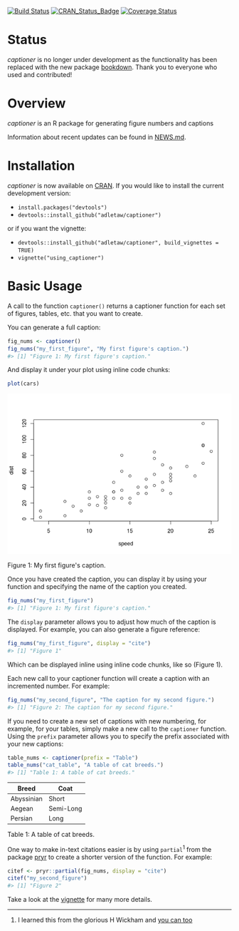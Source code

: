 <!-- README.md is generated from README.Rmd. Please edit that file -->
[![Build Status](https://travis-ci.org/adletaw/captioner.png?branch=master)](https://travis-ci.org/adletaw/captioner) [![CRAN\_Status\_Badge](http://www.r-pkg.org/badges/version/captioner)](http://cran.r-project.org/package=captioner) [![Coverage Status](https://coveralls.io/repos/adletaw/captioner/badge.svg?branch=master&service=github)](https://coveralls.io/github/adletaw/captioner?branch=master)

Status
======

*captioner* is no longer under development as the functionality has been replaced with the new package [bookdown](https://github.com/rstudio/bookdown). Thank you to everyone who used and contributed!

Overview
========

*captioner* is an R package for generating figure numbers and captions

Information about recent updates can be found in [NEWS.md](https://github.com/adletaw/captioner/blob/master/NEWS.md).

Installation
============

*captioner* is now available on [CRAN](https://cran.r-project.org/web/packages/captioner/index.html). If you would like to install the current development version:

-   `install.packages("devtools")`
-   `devtools::install_github("adletaw/captioner")`

or if you want the vignette:

-   `devtools::install_github("adletaw/captioner", build_vignettes = TRUE)`
-   `vignette("using_captioner")`

Basic Usage
===========

A call to the function `captioner()` returns a captioner function for each set of figures, tables, etc. that you want to create.

You can generate a full caption:

``` r
fig_nums <- captioner()
fig_nums("my_first_figure", "My first figure's caption.")
#> [1] "Figure 1: My first figure's caption."
```

And display it under your plot using inline code chunks:

``` r
plot(cars)
```

![](README-ex_1b-1.png)<!-- -->

Figure 1: My first figure's caption.

Once you have created the caption, you can display it by using your function and specifying the name of the caption you created.

``` r
fig_nums("my_first_figure")
#> [1] "Figure 1: My first figure's caption."
```

The `display` parameter allows you to adjust how much of the caption is displayed. For example, you can also generate a figure reference:

``` r
fig_nums("my_first_figure", display = "cite")
#> [1] "Figure 1"
```

Which can be displayed inline using inline code chunks, like so (Figure 1).

Each new call to your captioner function will create a caption with an incremented number. For example:

``` r
fig_nums("my_second_figure", "The caption for my second figure.")
#> [1] "Figure 2: The caption for my second figure."
```

If you need to create a new set of captions with new numbering, for example, for your tables, simply make a new call to the `captioner` function. Using the `prefix` parameter allows you to specify the prefix associated with your new captions:

``` r
table_nums <- captioner(prefix = "Table")
table_nums("cat_table", "A table of cat breeds.")
#> [1] "Table 1: A table of cat breeds."
```

| Breed      | Coat      |
|------------|-----------|
| Abyssinian | Short     |
| Aegean     | Semi-Long |
| Persian    | Long      |

Table 1: A table of cat breeds.

One way to make in-text citations easier is by using `partial`<sup>1</sup> from the package [pryr](https://github.com/hadley/pryr) to create a shorter version of the function. For example:

``` r
citef <- pryr::partial(fig_nums, display = "cite")
citef("my_second_figure")
#> [1] "Figure 2"
```

Take a look at the [vignette](https://github.com/adletaw/captioner/tree/master/vignettes/using_captioner.Rmd) for many more details.

------------------------------------------------------------------------

1.  I learned this from the glorious H Wickham and [you can too](http://adv-r.had.co.nz/)
